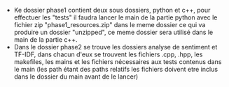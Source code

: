 * Ke dossier phase1 contient deux sous dossiers, python et c++, pour effectuer les "tests" il faudra lancer le main de la partie python avec le fichier zip "phase1_resources.zip" dans le meme dossier ce qui va produire un dossier "unzipped", ce meme dossier sera utilisé dans le main de la partie c++.
* Dans le dossier phase2 se trouve les dossiers analyse de sentiment et TF-IDF, dans chacun d'eux se trouvent les fichiers .cpp, .hpp, les makefiles, les mains et les fichiers nécessaires aux tests contenus dans le main (les path étant des paths relatifs
  les fichiers doivent etre inclus dans le dossier du main avant de le lancer)
